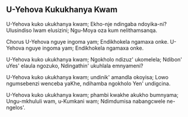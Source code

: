 ## U-Yehova Kukukhanya Kwam

U-Yehova kuko ukukhanya kwam; Ekho-nje ndingaba ndoyika-ni?
Ulusindiso lwam elusizini; Ngu-Moya oza kum nelithamsanqa.

Chorus
U-Yehova nguye ingoma yam; Endikhokela ngamaxa onke.
U-Yehova nguye ingoma yam; Endikhokela ngamaxa onke.

U-Yehova kuko ukukhanya kwam; Ngokholo ndizuz' ukomelela;
Ndibon' uYes' elaula ngozuko, Ndingathin' ukuhlala emnyameni?

U-Yehova kuko ukukhanya kwam; undinik' amandla okoyisa;
Lowo ngumsebenzi wenceba yaKhe, ndihamba ngokholo Yen' undigcina.

U-Yehova kuko ukukhanya kwam; phambi kwakhe akukho bumnyama;
Ungu-mkhululi wam, u-Kumkani wam; Ndimdumisa nabangcwele ne-ngelos'.

